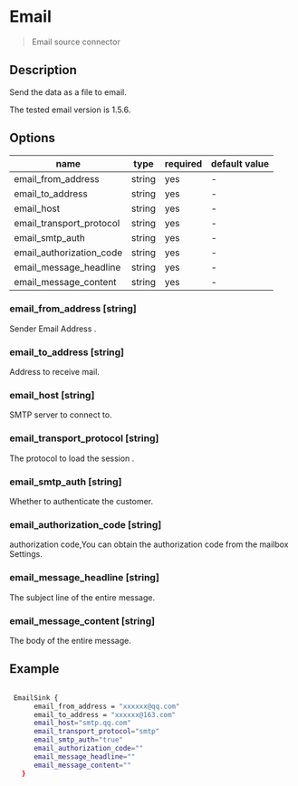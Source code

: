 # Email

> Email source connector

## Description

Send the data as a file to email.

 The tested email version is 1.5.6.

## Options

| name                     | type    | required | default value |
|--------------------------|---------|----------|---------------|
| email_from_address             | string  | yes      | -             |
| email_to_address               | string  | yes      | -             |
| email_host               | string  | yes      | -             |
| email_transport_protocol             | string  | yes      | -             |
| email_smtp_auth               | string  | yes      | -             |
| email_authorization_code               | string  | yes      | -             |
| email_message_headline             | string  | yes      | -             |
| email_message_content               | string  | yes      | -             |


### email_from_address [string]

Sender Email Address .

### email_to_address [string]

Address to receive mail.

### email_host [string]

SMTP server to connect to.

### email_transport_protocol [string]

The protocol to load the session .

### email_smtp_auth [string]

Whether to authenticate the customer.

### email_authorization_code [string]

authorization code,You can obtain the authorization code from the mailbox Settings.

### email_message_headline [string]

The subject line of the entire message.

### email_message_content [string]

The body of the entire message.


## Example

```bash

 EmailSink {
      email_from_address = "xxxxxx@qq.com"
      email_to_address = "xxxxxx@163.com"
      email_host="smtp.qq.com"
      email_transport_protocol="smtp"
      email_smtp_auth="true"
      email_authorization_code=""
      email_message_headline=""
      email_message_content=""
   }

```

